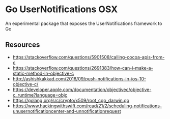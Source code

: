 # Go UserNotifications OSX

An experimental package that exposes the UserNotifications framework
to Go

## Resources

 * https://stackoverflow.com/questions/5901508/calling-cocoa-apis-from-c
 * https://stackoverflow.com/questions/2691383/how-can-i-make-a-static-method-in-objective-c
 * http://ashishkakkad.com/2016/09/push-notifications-in-ios-10-objective-c/
 * https://developer.apple.com/documentation/objectivec/objective-c_runtime?language=objc
 * https://golang.org/src/crypto/x509/root_cgo_darwin.go
 * https://www.hackingwithswift.com/read/21/2/scheduling-notifications-unusernotificationcenter-and-unnotificationrequest
